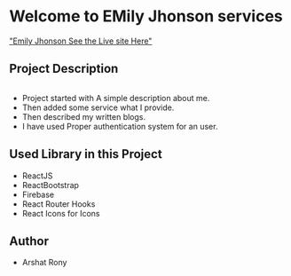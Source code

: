 # Welcome to  EMily Jhonson services

["Emily Jhonson See the Live site Here"](https://emily-jhonson-services.firebaseapp.com/home)

## Project Description

```javascript
```
 * Project started with A simple description about me.
 * Then added some service what I provide.
 * Then described my written blogs.
* I have used Proper authentication system for an user.
## Used Library in this Project 

* ReactJS
* ReactBootstrap
* Firebase
* React Router Hooks
* React Icons for Icons

## Author 

* Arshat Rony


